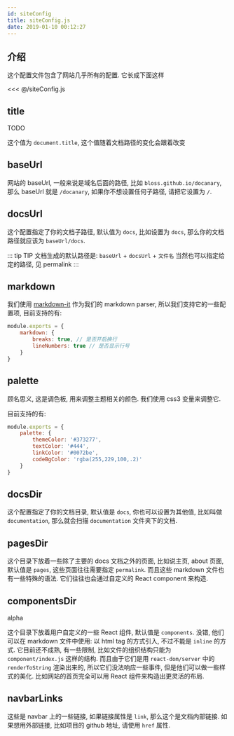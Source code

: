 ```yaml
---
id: siteConfig
title: siteConfig.js
date: 2019-01-10 00:12:27
---
```


## 介绍

这个配置文件包含了网站几乎所有的配置. 它长成下面这样

<<< @/siteConfig.js

## title

<TodoTag>TODO</TodoTag>

这个值为 `document.title`, 这个值随着文档路径的变化会跟着改变

## baseUrl

网站的 baseUrl, 一般来说是域名后面的路径, 比如 `bloss.github.io/docanary`, 那么 baseUrl 就是 `/docanary`, 如果你不想设置任何子路径, 请把它设置为 `/`.

## docsUrl

这个配置指定了你的文档子路径, 默认值为 `docs`, 比如设置为 `docs`, 那么你的文档路径就应该为 `baseUrl/docs`.

::: tip TIP
文档生成的默认路径是: `baseUrl` + `docsUrl` + `文件名`
当然也可以指定给定的路径, 见 permalink
:::

## markdown

我们使用 [markdown-it](https://github.com/markdown-it/markdown-it) 作为我们的 markdown parser, 所以我们支持它的一些配置项, 目前支持的有:

```js
module.exports = {
	markdown: {
		breaks: true, // 是否开启换行
		lineNumbers: true // 是否显示行号
	}
}
```

## palette

顾名思义, 这是调色板, 用来调整主题相关的颜色. 我们使用 css3 变量来调整它.

目前支持的有:

```js
module.exports = {
	palette: {
		themeColor: '#373277',
		textColor: '#444',
		linkColor: '#0072be',
		codeBgColor: 'rgba(255,229,100,.2)'
	}
}
```

## docsDir

这个配置指定了你的文档目录, 默认值是 `docs`, 你也可以设置为其他值, 比如叫做 `documentation`, 那么就会扫描 `documentation` 文件夹下的文档.

## pagesDir

这个目录下放着一些除了主要的 docs 文档之外的页面, 比如说主页, about 页面, 默认值是 `pages`, 这些页面往往需要指定 `permalink`. 而且这些 markdown 文件也有一些特殊的语法. 它们往往也会通过自定义的 React component 来构造.

## componentsDir

<AlphaTag>alpha</AlphaTag>

这个目录下放着用户自定义的一些 React 组件, 默认值是 `components`. 没错, 他们可以在 markdown 文件中使用: 以 html tag 的方式引入, 不过不能是 `inline` 的方式. 它目前还不成熟, 有一些限制, 比如文件的组织结构只能为 `component/index.js` 这样的结构. 而且由于它们是用 `react-dom/server` 中的 `renderToString` 渲染出来的, 所以它们没法响应一些事件, 但是他们可以做一些样式的美化. 比如网站的首页完全可以用 React 组件来构造出更灵活的布局.

## navbarLinks

这些是 navbar 上的一些链接, 如果链接属性是 `link`, 那么这个是文档内部链接. 如果想用外部链接, 比如项目的 github 地址, 请使用 `href` 属性.
